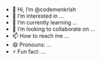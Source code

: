 - 👋 Hi, I’m @codemenkrish
- 👀 I’m interested in ...
- 🌱 I’m currently learning ...
- 💞️ I’m looking to collaborate on ...
- 📫 How to reach me ...
- 😄 Pronouns: ...
- ⚡ Fun fact: ...

<!---
codemenkrish/codemenkrish is a ✨ special ✨ repository because its `README.md` (this file) appears on your GitHub profile.
You can click the Preview link to take a look at your changes.
--->
